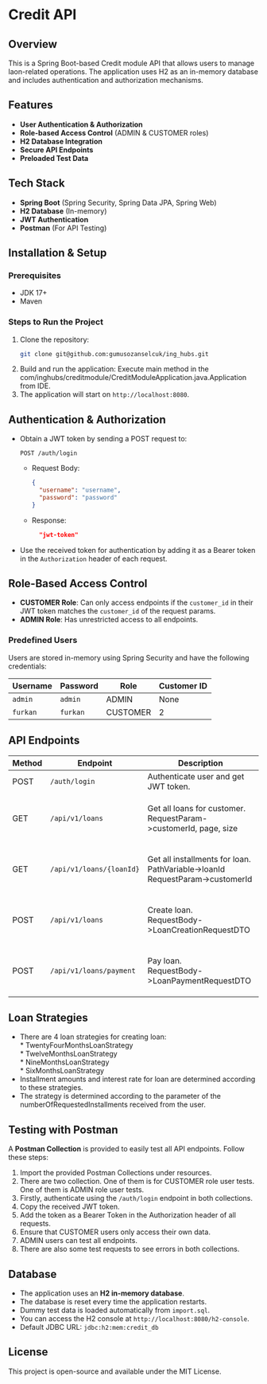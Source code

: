 # Credit API

## Overview
This is a Spring Boot-based Credit module API that allows users to manage laon-related operations. The application uses H2 as an in-memory database and includes authentication and authorization mechanisms.

## Features
- **User Authentication & Authorization**
- **Role-based Access Control** (ADMIN & CUSTOMER roles)
- **H2 Database Integration**
- **Secure API Endpoints**
- **Preloaded Test Data**

## Tech Stack
- **Spring Boot** (Spring Security, Spring Data JPA, Spring Web)
- **H2 Database** (In-memory)
- **JWT Authentication**
- **Postman** (For API Testing)

## Installation & Setup
### Prerequisites
- JDK 17+
- Maven

### Steps to Run the Project
1. Clone the repository:
   ```bash
   git clone git@github.com:gumusozanselcuk/ing_hubs.git
   ```
2. Build and run the application:
   Execute main method in the com/inghubs/creditmodule/CreditModuleApplication.java.Application from IDE.
3. The application will start on `http://localhost:8080`.

## Authentication & Authorization
- Obtain a JWT token by sending a POST request to:
  ```http
  POST /auth/login
  ```
    - Request Body:
      ```json
      {
        "username": "username",
        "password": "password"
      }
      ```
    - Response:
      ```json
        "jwt-token"
      ```
- Use the received token for authentication by adding it as a Bearer token in the `Authorization` header of each request.

## Role-Based Access Control
- **CUSTOMER Role**: Can only access endpoints if the `customer_id` in their JWT token matches the `customer_id` of the request params.
- **ADMIN Role**: Has unrestricted access to all endpoints.

### Predefined Users
Users are stored in-memory using Spring Security and have the following credentials:

| Username | Password | Role | Customer ID |
|----------|---------|------|-------------|
| `admin`  | `admin` | ADMIN | None        |
| `furkan` | `furkan` | CUSTOMER | 2           |

## API Endpoints

| Method | Endpoint                 | Description                                                                | Access |
|--------|--------------------------|----------------------------------------------------------------------------|--------|
| POST   | `/auth/login`            | Authenticate user and get JWT token.                                       | Public |
| GET    | `/api/v1/loans`          | Get all loans for customer. <br> RequestParam->customerId, page, size      | CUSTOMER (only if `customer_id` matches) / ADMIN |
| GET    | `/api/v1/loans/{loanId}` | Get all installments for loan. <br> PathVariable->loanId <br> RequestParam->customerId | CUSTOMER (only if `customer_id` matches) / ADMIN |
| POST   | `/api/v1/loans`          | Create loan. <br> RequestBody->LoanCreationRequestDTO                 | CUSTOMER (only if `customer_id` matches) / ADMIN |
| POST    | `/api/v1/loans/payment`  | Pay loan. <br> RequestBody->LoanPaymentRequestDTO                     | CUSTOMER (only if `customer_id` matches) / ADMIN |

## Loan Strategies
- There are 4 loan strategies for creating loan:<br> * TwentyFourMonthsLoanStrategy<br> * TwelveMonthsLoanStrategy<br> * NineMonthsLoanStrategy<br> * SixMonthsLoanStrategy
- Installment amounts and interest rate for loan are determined according to these strategies.
- The strategy is determined according to the parameter of the numberOfRequestedInstallments received from the user.

## Testing with Postman
A **Postman Collection** is provided to easily test all API endpoints. Follow these steps:
1. Import the provided Postman Collections under resources.
2. There are two collection. One of them is for CUSTOMER role user tests. One of them is ADMIN role user tests.
3. Firstly, authenticate using the `/auth/login` endpoint in both collections.
4. Copy the received JWT token.
5. Add the token as a Bearer Token in the Authorization header of all requests.
6. Ensure that CUSTOMER users only access their own data.
9. ADMIN users can test all endpoints.
10. There are also some test requests to see errors in both collections.

## Database
- The application uses an **H2 in-memory database**.
- The database is reset every time the application restarts.
- Dummy test data is loaded automatically from `import.sql`.
- You can access the H2 console at `http://localhost:8080/h2-console`.
- Default JDBC URL: `jdbc:h2:mem:credit_db`

## License
This project is open-source and available under the MIT License.

